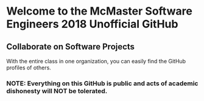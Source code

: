# Welcome to the McMaster Software Engineers 2018 Unofficial GitHub

## Collaborate on Software Projects
With the entire class in one organization, you can easily find the GitHub profiles of others.  


### NOTE: Everything on this GitHub is public and acts of academic dishonesty will NOT be tolerated.
